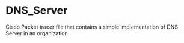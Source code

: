 # DNS_Server

Cisco Packet tracer file that contains a simple implementation of DNS Server in an organization
